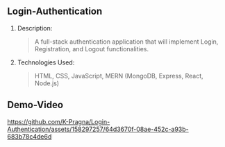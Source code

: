 ## Login-Authentication
1. Description:
   > A full-stack authentication application that will implement Login, Registration, and Logout functionalities.
2. Technologies Used:
   > HTML, CSS, JavaScript,
   > MERN (MongoDB, Express, React, Node.js)


## Demo-Video 




https://github.com/K-Pragna/Login-Authentication/assets/158297257/64d3670f-08ae-452c-a93b-683b78c4de6d

